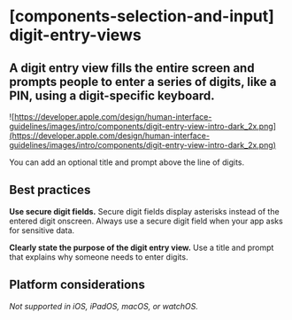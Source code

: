 # **[components-selection-and-input] digit-entry-views**

## A digit entry view fills the entire screen and prompts people to enter a series of digits, like a PIN, using a digit-specific keyboard.

![https://developer.apple.com/design/human-interface-guidelines/images/intro/components/digit-entry-view-intro-dark_2x.png](https://developer.apple.com/design/human-interface-guidelines/images/intro/components/digit-entry-view-intro-dark_2x.png)

You can add an optional title and prompt above the line of digits.

## **Best practices**

**Use secure digit fields.** Secure digit fields display asterisks instead of the entered digit onscreen. Always use a secure digit field when your app asks for sensitive data.

**Clearly state the purpose of the digit entry view.** Use a title and prompt that explains why someone needs to enter digits.

## **Platform considerations**

*Not supported in iOS, iPadOS, macOS, or watchOS.*